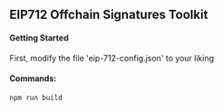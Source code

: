 ## EIP712 Offchain Signatures Toolkit 


#### Getting Started
First, modify the file 'eip-712-config.json' to your liking 


#### Commands: 
    npm run build 
